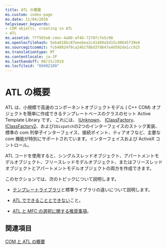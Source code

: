 ```yaml
---
title: ATL の概要
ms.custom: index-page
ms.date: 11/04/2016
helpviewer_keywords:
- COM objects, creating in ATL
- ATL
ms.assetid: 77f565e8-c4ec-4a80-af4b-7278fcfe5c98
ms.openlocfilehash: 5eba816bc87eeebea2c41489a5d15c48645739e8
ms.sourcegitcommit: fcb48824f9ca24b1f8bd37d647a4d592de1cc925
ms.translationtype: MT
ms.contentlocale: ja-JP
ms.lasthandoff: 08/15/2019
ms.locfileid: "69492109"
---
```

# <a name="introduction-to-atl"></a>ATL の概要

ATL は、小規模で高速のコンポーネントオブジェクトモデル ( C++ COM) オブジェクトを簡単に作成できるテンプレートベースのクラスのセット Active Template Library です。 これには、 [IUnknown](/windows/win32/api/unknwn/nn-unknwn-iunknown)、 [IClassFactory](/windows/win32/api/unknwnbase/nn-unknwnbase-iclassfactory)、 [IClassFactory2](/windows/win32/api/ocidl/nn-ocidl-iclassfactory2)、および`IDispatch`の2つのインターフェイスのストック実装、標準の com 列挙子インターフェイス、接続ポイント、ティアオフなど、主要な com 機能が特別にサポートされています。インターフェイスおよび ActiveX コントロール。

ATL コードを使用すると、シングルスレッドオブジェクト、アパートメントモデルオブジェクト、フリースレッドモデルオブジェクト、またはフリースレッドオブジェクトとアパートメントモデルオブジェクトの両方を作成できます。

このセクションでは、次のトピックについて説明します。

- [テンプレートライブラリ](../atl/using-a-template-library.md)と標準ライブラリの違いについて説明します。

- [ATL でできることとできない](../atl/scope-of-atl.md)こと。

- [ATL と MFC の選択に関する推奨事項](../atl/recommendations-for-choosing-between-atl-and-mfc.md)。

## <a name="see-also"></a>関連項目

[COM と ATL の概要](../atl/introduction-to-com-and-atl.md)

